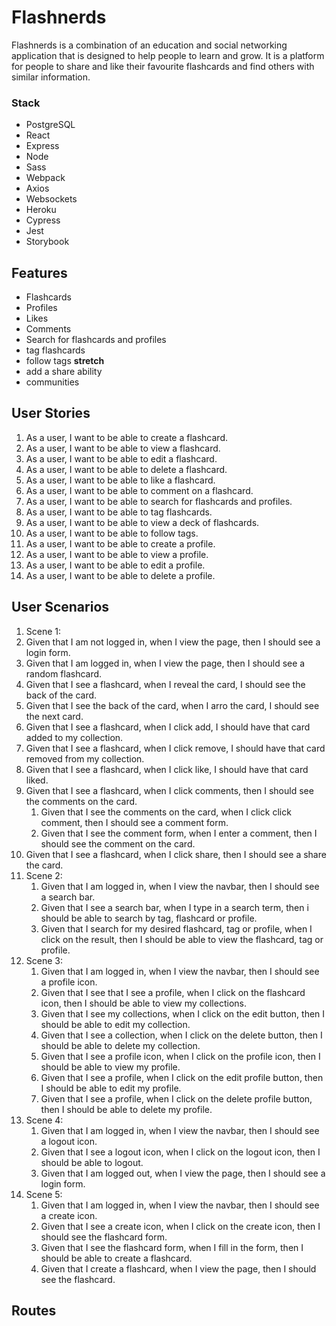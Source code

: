 # Flashnerds
Flashnerds is a combination of an education and social networking application that is designed to help people to learn and grow. It is a platform for people to share and like their favourite flashcards and find others with similar information.

### Stack
* PostgreSQL
* React
* Express
* Node
* Sass
* Webpack
* Axios
* Websockets
* Heroku
* Cypress
* Jest
* Storybook
## Features
* Flashcards
* Profiles
* Likes
* Comments 
* Search for flashcards and profiles
* tag flashcards
* follow tags
__stretch__
* add a share ability
* communities
## User Stories
1. As a user, I want to be able to create a flashcard.
1. As a user, I want to be able to view a flashcard.
1. As a user, I want to be able to edit a flashcard.
1. As a user, I want to be able to delete a flashcard.
1. As a user, I want to be able to like a flashcard.
1. As a user, I want to be able to comment on a flashcard.
1. As a user, I want to be able to search for flashcards and profiles.
1. As a user, I want to be able to tag flashcards.
1. As a user, I want to be able to view a deck of flashcards.
1. As a user, I want to be able to follow tags.
1. As a user, I want to be able to create a profile.
1. As a user, I want to be able to view a profile.
1. As a user, I want to be able to edit a profile.
1. As a user, I want to be able to delete a profile.
## User Scenarios
<!-- A user scenario is a syntactic alternative to user stories
They have the form: Given __, when _, then ____.
eg. Given that I am logged in, when I click favourite on a post, then it is added to my favourites.
You can also chain on an and to user stories/scenarios
1.eg. Given that I am logged in, when I click favourite on a post, then it is added to my favourites and the 
save icon will change to indicate success. Be more vague, not too specific.-->
1. Scene 1:
  1. Given that I am not logged in, when I view the page, then I should see a login form.
  1. Given that I am logged in, when I view the page, then I should see a random flashcard.
  1. Given that I see a flashcard, when I reveal the card, I should see the back of the card.
  1. Given that I see the back of the card, when I arro the card, I should see the next card.
  1. Given that I see a flashcard, when I click add, I should have that card added to my collection.
  1. Given that I see a flashcard, when I click remove, I should have that card removed from my collection.
  1. Given that I see a flashcard, when I click like, I should have that card liked.
  1. Given that I see a flashcard, when I click comments, then I should see the comments on the card.
      1. Given that I see the comments on the card, when I click click comment, then I should see a comment form.
      1. Given that I see the comment form, when I enter a comment, then I should see the comment on the card.
  1. Given that I see a flashcard, when I click share, then I should see a share the card.
1. Scene 2: 
   1. Given that I am logged in, when I view the navbar, then I should see a search bar.
   1. Given that I see a search bar, when I type in a search term, then i should be able to search by tag, flashcard or profile.
   1. Given that I search for my desired flashcard, tag or profile, when I click on the result, then I should be able to view the flashcard, tag or profile. 
1. Scene 3:
    1. Given that I am logged in, when I view the navbar, then I should see a profile icon.
      1. Given that I see that I see a profile, when I click on the flashcard icon, then I should be able to view my collections.
      1. Given that I see my collections, when I click on the edit button, then I should be able to edit my collection.
      1. Given that I see a collection, when I click on the delete button, then I should be able to delete my collection.
    1. Given that I see a profile icon, when I click on the profile icon, then I should be able to view my profile.
    1. Given that I see a profile, when I click on the edit profile button, then I should be able to edit my profile.
    1. Given that I see a profile, when I click on the delete profile button, then I should be able to delete my profile.
1. Scene 4:
    1. Given that I am logged in, when I view the navbar, then I should see a logout icon.
    1. Given that I see a logout icon, when I click on the logout icon, then I should be able to logout.
    1. Given that I am logged out, when I view the page, then I should see a login form.
1. Scene 5:
    1. Given that I am logged in, when I view the navbar, then I should see a create icon.
    1. Given that I see a create icon, when I click on the create icon, then I should see the flashcard form.
    1. Given that I see the flashcard form, when I fill in the form, then I should be able to create a flashcard.
    1. Given that I create a flashcard, when I view the page, then I should see the flashcard.

## Routes


